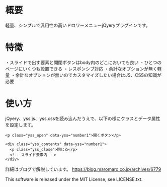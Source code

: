 ﻿概要
==================
軽量、シンプルで汎用性の高いドロワーメニューjQyeryプラグインです。

特徴
==================
・スライドで出す要素と開閉ボタンはbody内のどこにおいても良い
・ひとつのページにいくつも設置できる
・レスポンシブ対応
・余計なオプションが無く軽量
・余計なオプションが無いのでカスタマイズしたい場合はJS、CSSの知識が必要

使い方
==================
jQyery、yss.js、yss.cssを読み込んだうえで、以下の様にクラスとデータ属性を設定します。


    <p class="yss_open" data-yss="number1">開くボタン</p>
 
    <div class="yss_contents" data-yss="number1">
      <p class="yss_close">閉じる</p>
      <!-- スライド要素内 -->
    </div>

詳細はブログで解説しています。
https://blog.maromaro.co.jp/archives/6779


This software is released under the MIT License, see LICENSE.txt.